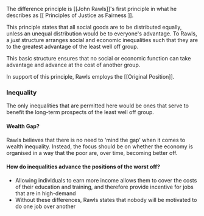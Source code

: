 The difference principle is [[John Rawls]]'s first principle in what he describes as [[ Principles of Justice as Fairness ]].

This principle states that all social goods are to be distributed equally, unless an unequal distribution would be to everyone's advantage. To Rawls, a *just* structure arranges social and economic inequalities such that they are to the greatest advantage of the least well off group. 

This basic structure ensures that no social or economic function can take advantage and advance at the cost of another group. 

In support of this principle, Rawls employs the [[Original Position]].

### Inequality 
The only inequalities that are permitted here would be ones that serve to benefit the long-term prospects of the least well off group.

#### Wealth Gap? 
Rawls believes that there is no need to 'mind the gap' when it comes to wealth inequality. Instead, the focus should be on whether the economy is organised in a way that the poor are, over time, becoming better off.

#### How do inequalities advance the positions of the worst off?
- Allowing individuals to earn more income allows them to cover the costs of their education and training, and therefore provide incentive for jobs that are in high-demand
- Without these differences, Rawls states that nobody will be motivated to do one job over another

